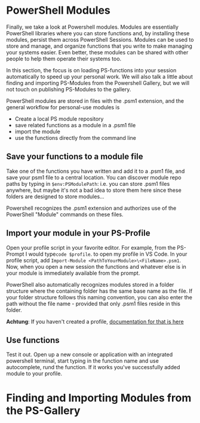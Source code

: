 # PowerShell Modules

Finally, we take a look at Powershell modules. Modules are essentially PowerShell libraries where you can store functions and, by installing these modules, persist them across PowerShell Sessions. Modules can be used to store and manage, and organize functions that you write to make managing your systems easier. Even better, these modules can be shared with other people to help them operate their systems too.

In this section, the focus is on loading PS-functions into your session automatically to speed up your personal work. We will also talk a little about finding and importing PS-Modules from the Powershell Gallery, but we will not touch on publishing PS-Modules to the gallery.

PowerShell modules are stored in files with the .psm1 extension, and the general workflow for personal-use modules is

* Create a local PS module repository
* save related functions as a module in a .psm1 file
* import the module
* use the functions directly from the command line

## Save your functions to a module file

Take one of the functions you have written and add it to a .psm1 file, and save your psm1 file to a central location. You can discover module repo paths by typing in `$env:PSModulePath`: i.e. you can store .psm1 files anywhere, but maybe it's not a bad idea to store them here since these folders are designed to store modules...

Powershell recognizes the .psm1 extension and authorizes use of the PowerShell "Module" commands on these files. 

## Import your module in your PS-Profile

Open your profile script in your favorite editor. For example, from the PS-Prompt I would type`code $profile`. to open my profile in VS Code. In your profile script, add `Import-Module <PathToYourModule>\<FileName>.psm1`. Now, when you open a new session the functions and whatever else is in your module is immediately available from the prompt.

PowerShell also automatically recognizes modules stored in a folder structure where the containing folder has the same base name as the file. If your folder structure follows this naming convention, you can also enter the path without the file name - provided that only .psm1 files reside in this folder. 

**Achtung**: If you haven't created a profile, [documentation for that is here](https://docs.microsoft.com/en-us/powershell/module/microsoft.powershell.core/about/about_profiles?view=powershell-6#how-to-create-a-profile)

## Use functions

Test it out. Open up a new console or application with an integrated powershell terminal, start typing in the function name and use autocomplete, rund the function. If it works you've successfully added module to your profile. 

# Finding and Importing Modules from the PS-Gallery



